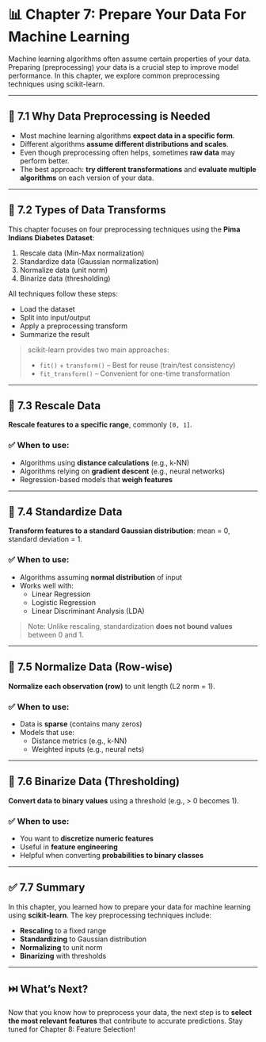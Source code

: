 # 📊 Chapter 7: Prepare Your Data For Machine Learning

Machine learning algorithms often assume certain properties of your data. Preparing (preprocessing) your data is a crucial step to improve model performance. In this chapter, we explore common preprocessing techniques using scikit-learn.

---

## 🧠 7.1 Why Data Preprocessing is Needed

- Most machine learning algorithms **expect data in a specific form**.
- Different algorithms **assume different distributions and scales**.
- Even though preprocessing often helps, sometimes **raw data** may perform better.
- The best approach: **try different transformations** and **evaluate multiple algorithms** on each version of your data.

---

## 🔁 7.2 Types of Data Transforms

This chapter focuses on four preprocessing techniques using the **Pima Indians Diabetes Dataset**:

1. Rescale data (Min-Max normalization)
2. Standardize data (Gaussian normalization)
3. Normalize data (unit norm)
4. Binarize data (thresholding)

All techniques follow these steps:

- Load the dataset
- Split into input/output
- Apply a preprocessing transform
- Summarize the result

> scikit-learn provides two main approaches:
>
> - `fit()` + `transform()` – Best for reuse (train/test consistency)
> - `fit_transform()` – Convenient for one-time transformation

---

## 📏 7.3 Rescale Data

**Rescale features to a specific range**, commonly `[0, 1]`.

### ✅ When to use:
- Algorithms using **distance calculations** (e.g., k-NN)
- Algorithms relying on **gradient descent** (e.g., neural networks)
- Regression-based models that **weigh features**

---

## 🧮 7.4 Standardize Data

**Transform features to a standard Gaussian distribution**: mean = 0, standard deviation = 1.

### ✅ When to use:
- Algorithms assuming **normal distribution** of input
- Works well with: 
  - Linear Regression
  - Logistic Regression
  - Linear Discriminant Analysis (LDA)

> Note: Unlike rescaling, standardization **does not bound values** between 0 and 1.

---

## 📐 7.5 Normalize Data (Row-wise)

**Normalize each observation (row)** to unit length (L2 norm = 1).

### ✅ When to use:
- Data is **sparse** (contains many zeros)
- Models that use:
  - Distance metrics (e.g., k-NN)
  - Weighted inputs (e.g., neural nets)

---

## 🔲 7.6 Binarize Data (Thresholding)

**Convert data to binary values** using a threshold (e.g., > 0 becomes 1).

### ✅ When to use:
- You want to **discretize numeric features**
- Useful in **feature engineering**
- Helpful when converting **probabilities to binary classes**

---

## ✅ 7.7 Summary

In this chapter, you learned how to prepare your data for machine learning using **scikit-learn**. The key preprocessing techniques include:

- **Rescaling** to a fixed range
- **Standardizing** to Gaussian distribution
- **Normalizing** to unit norm
- **Binarizing** with thresholds

---

## ⏭️ What’s Next?

Now that you know how to preprocess your data, the next step is to **select the most relevant features** that contribute to accurate predictions. Stay tuned for Chapter 8: Feature Selection!

